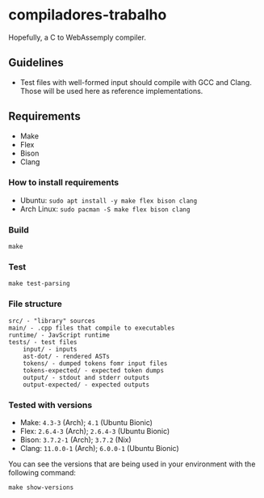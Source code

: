 # compiladores-trabalho

Hopefully, a C to WebAssemply compiler.

## Guidelines

- Test files with well-formed input should compile with GCC and Clang. Those
  will be used here as reference implementations.

## Requirements

- Make
- Flex
- Bison
- Clang

### How to install requirements

- Ubuntu: `sudo apt install -y make flex bison clang`
- Arch Linux: `sudo pacman -S make flex bison clang`

### Build

    make

### Test

    make test-parsing

### File structure

    src/ - "library" sources
    main/ - .cpp files that compile to executables
    runtime/ - JavScript runtime
    tests/ - test files
        input/ - inputs
        ast-dot/ - rendered ASTs
        tokens/ - dumped tokens fomr input files
        tokens-expected/ - expected token dumps
        output/ - stdout and stderr outputs
        output-expected/ - expected outputs

### Tested with versions

- Make: `4.3-3` (Arch); `4.1` (Ubuntu Bionic)
- Flex: `2.6.4-3` (Arch); `2.6.4-3` (Ubuntu Bionic)
- Bison: `3.7.2-1` (Arch); `3.7.2` (Nix)
- Clang: `11.0.0-1` (Arch); `6.0.0-1` (Ubuntu Bionic)

You can see the versions that are being used in your environment with the
following command:

    make show-versions
